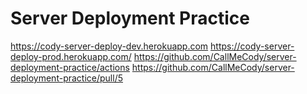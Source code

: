 # Server Deployment Practice
https://cody-server-deploy-dev.herokuapp.com
https://cody-server-deploy-prod.herokuapp.com/
https://github.com/CallMeCody/server-deployment-practice/actions
https://github.com/CallMeCody/server-deployment-practice/pull/5
